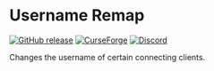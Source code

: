 # Username Remap

[![GitHub release](https://img.shields.io/github/release/haykam821/Username-Remap.svg?style=popout&label=github)](https://github.com/haykam821/Username-Remap/releases/latest)
[![CurseForge](https://img.shields.io/static/v1?style=popout&label=curseforge&message=project&color=6441A4)](https://www.curseforge.com/minecraft/mc-mods/username-remap)
[![Discord](https://img.shields.io/static/v1?style=popout&label=chat&message=discord&color=7289DA)](https://discord.gg/eXcffmW)

Changes the username of certain connecting clients.

